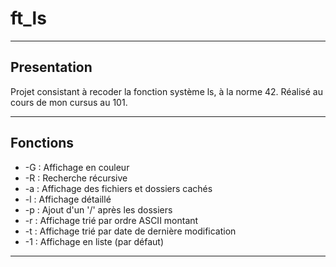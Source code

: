# ft_ls

-----------

## Presentation

Projet consistant à recoder la fonction système ls, à la norme 42.
Réalisé au cours de mon cursus au 101.

-----------

## Fonctions

- -G  : Affichage en couleur
- -R  : Recherche récursive
- -a  : Affichage des fichiers et dossiers cachés
- -l  : Affichage détaillé
- -p  : Ajout d'un '/' après les dossiers
- -r  : Affichage trié par ordre ASCII montant
- -t  : Affichage trié par date de dernière modification
- -1  : Affichage en liste (par défaut)

-----------

